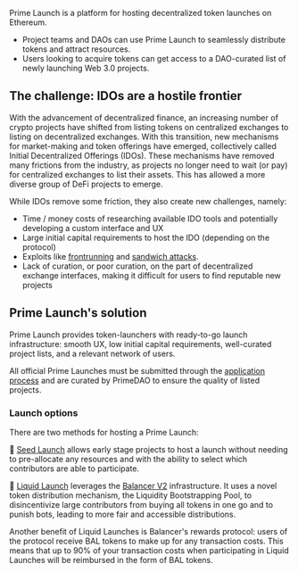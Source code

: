 Prime Launch is a platform for hosting decentralized token launches on Ethereum. 
 - Project teams and DAOs can use Prime Launch to seamlessly distribute tokens and attract resources. 
 - Users looking to acquire tokens can get access to a DAO-curated list of newly launching Web 3.0 projects. 

## The challenge: IDOs are a hostile frontier

With the advancement of decentralized finance, an increasing number of crypto projects have shifted from listing tokens on centralized exchanges to listing on decentralized exchanges. With this transition, new mechanisms for market-making and token offerings have emerged, collectively called Initial Decentralized Offerings (IDOs). These mechanisms have removed many frictions from the industry, as projects no longer need to wait (or pay) for centralized exchanges to list their assets. This has allowed a more diverse group of DeFi projects to emerge.

While IDOs remove some friction, they also create new challenges, namely: 

- Time / money costs of researching available IDO tools and potentially developing a custom interface and UX
- Large initial capital requirements to host the IDO (depending on the protocol)
- Exploits like <a href="https://www.bitcoinsuisse.com/research/decrypt/arbitrage-and-frontrunning-in-defi" target="_blank" rel="noopener noreferrer">frontrunning</a> and <a href="https://hackernoon.com/no-sandwich-please-popular-defi-attack-strategy-analysis-jk1734rf" target="_blank" rel="noopener noreferrer">sandwich attacks</a>.
- Lack of curation, or poor curation, on the part of decentralized exchange interfaces, making it difficult for users to find reputable new projects

## Prime Launch's solution

Prime Launch provides token-launchers with ready-to-go launch infrastructure: smooth UX, low initial capital requirements, well-curated project lists, and a relevant network of users. 

All official Prime Launches must be submitted through the <a href="/documentation/host-a-launch">application process</a> and are curated by PrimeDAO to ensure the quality of listed projects.

### Launch options

There are two methods for hosting a Prime Launch:

🌱 <a href="/documentation/seed-launch">Seed Launch</a> allows early stage projects to host a launch without needing to pre-allocate any resources and with the ability to select which contributors are able to participate.

🌊 <a href="/documentation/liquid-launch">Liquid Launch</a> leverages the <a href="https://docs.balancer.fi/" target="_blank" rel="noopener noreferrer">Balancer V2</a> infrastructure. It uses a novel token distribution mechanism, the Liquidity Bootstrapping Pool, to disincentivize large contributors from buying all tokens in one go and to punish bots, leading to more fair and accessible distributions. 

Another benefit of Liquid Launches is Balancer's rewards protocol: users of the protocol receive BAL tokens to make up for any transaction costs. This means that up to 90% of your transaction costs when participating in Liquid Launches will be reimbursed in the form of BAL tokens.
